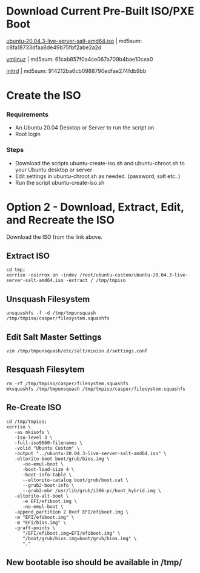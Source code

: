 # Download Current Pre-Built ISO/PXE Boot
[ubuntu-20.04.3-live-server-salt-amd64.iso](https://www.otherdata.com/custom-images/ubuntu-20.04/ubuntu-20.04.3-live-server-salt-amd64.iso) | md5sum: c8fa18733dfaa8de49b75fbf2abe2a2d

[vmlinuz](https://www.otherdata.com/custom-images/ubuntu-20.04/vmlinuz) | md5sum: 61cab857f0a4ce067a709b4bae10cea0

[initrd](https://www.otherdata.com/custom-images/ubuntu-20.04/initrd) | md5sum: 914212ba6cb0988790edfae274fdb9bb

# Create the ISO
### Requirements
- An Ubuntu 20.04 Desktop or Server to run the script on
- Root login
### Steps
- Download the scripts ubuntu-create-iso.sh and ubuntu-chroot.sh to your Ubuntu desktop or server
- Edit settings in ubuntu-chroot.sh as needed. (password, salt etc..)
- Run the script ubuntu-create-iso.sh

# Option 2 - Download, Extract, Edit, and Recreate the ISO

Download the ISO from the link above.

## Extract ISO
```
cd tmp;
xorriso -osirrox on -indev /root/ubuntu-custom/ubuntu-20.04.3-live-server-salt-amd64.iso -extract / /tmp/tmpiso
```

## Unsquash Filesystem
```
unsquashfs -f -d /tmp/tmpunsquash /tmp/tmpiso/casper/filesystem.squashfs
```

## Edit Salt Master Settings
```
vim /tmp/tmpunsquash/etc/salt/minion.d/settings.conf
```
## Resquash Filesytem
```
rm -rf /tmp/tmpiso/casper/filesystem.squashfs
mksquashfs /tmp/tmpunsquash /tmp/tmpiso/casper/filesystem.squashfs
```

## Re-Create ISO
```
cd /tmp/tmpiso;
xorriso \
   -as mkisofs \
   -iso-level 3 \
   -full-iso9660-filenames \
   -volid "Ubuntu Custom" \
   -output "../ubuntu-20.04.3-live-server-salt-amd64.iso" \
   -eltorito-boot boot/grub/bios.img \
      -no-emul-boot \
      -boot-load-size 4 \
      -boot-info-table \
      --eltorito-catalog boot/grub/boot.cat \
      --grub2-boot-info \
      --grub2-mbr /usr/lib/grub/i386-pc/boot_hybrid.img \
   -eltorito-alt-boot \
      -e EFI/efiboot.img \
      -no-emul-boot \
   -append_partition 2 0xef EFI/efiboot.img \
   -m "EFI/efiboot.img" \
   -m "EFI/bios.img" \
   -graft-points \
      "/EFI/efiboot.img=EFI/efiboot.img" \
      "/boot/grub/bios.img=boot/grub/bios.img" \
      "."
```
## New bootable iso should be available in /tmp/
